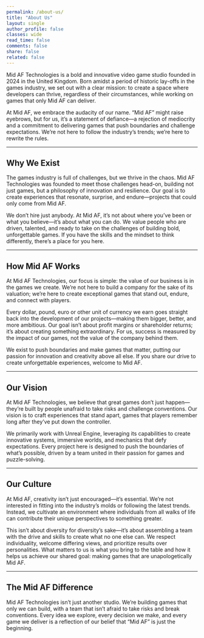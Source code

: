 ```yaml
---
permalink: /about-us/
title: "About Us"
layout: single
author_profile: false
classes: wide
read_time: false
comments: false
share: false
related: false
---
```

Mid AF Technologies is a bold and innovative video game studio founded in 2024 in the United Kingdom. Born amidst a period of historic lay-offs in the games industry, we set out with a clear mission: to create a space where developers can thrive, regardless of their circumstances, while working on games that only Mid AF can deliver.  

At Mid AF, we embrace the audacity of our name. “Mid AF” might raise eyebrows, but for us, it’s a statement of defiance—a rejection of mediocrity and a commitment to delivering games that push boundaries and challenge expectations. We’re not here to follow the industry’s trends; we’re here to rewrite the rules.  

---  

## Why We Exist  
The games industry is full of challenges, but we thrive in the chaos. Mid AF Technologies was founded to meet those challenges head-on, building not just games, but a philosophy of innovation and resilience. Our goal is to create experiences that resonate, surprise, and endure—projects that could only come from Mid AF.  

We don’t hire just anybody. At Mid AF, it’s not about where you’ve been or what you believe—it’s about what you can do. We value people who are driven, talented, and ready to take on the challenges of building bold, unforgettable games. If you have the skills and the mindset to think differently, there’s a place for you here.  

---  

## How Mid AF Works
At Mid AF Technologies, our focus is simple: the value of our business is in the games we create. We’re not here to build a company for the sake of its valuation; we’re here to create exceptional games that stand out, endure, and connect with players.

Every dollar, pound, euro or other unit of currency we earn goes straight back into the development of our projects—making them bigger, better, and more ambitious. Our goal isn’t about profit margins or shareholder returns; it’s about creating something extraordinary. For us, success is measured by the impact of our games, not the value of the company behind them.

We exist to push boundaries and make games that matter, putting our passion for innovation and creativity above all else. If you share our drive to create unforgettable experiences, welcome to Mid AF.

---

## Our Vision  
At Mid AF Technologies, we believe that great games don’t just happen—they’re built by people unafraid to take risks and challenge conventions. Our vision is to craft experiences that stand apart, games that players remember long after they’ve put down the controller.  

We primarily work with Unreal Engine, leveraging its capabilities to create innovative systems, immersive worlds, and mechanics that defy expectations. Every project here is designed to push the boundaries of what’s possible, driven by a team united in their passion for games and puzzle-solving.  

---  

## Our Culture  
At Mid AF, creativity isn’t just encouraged—it’s essential. We’re not interested in fitting into the industry’s molds or following the latest trends. Instead, we cultivate an environment where individuals from all walks of life can contribute their unique perspectives to something greater.  

This isn’t about diversity for diversity’s sake—it’s about assembling a team with the drive and skills to create what no one else can. We respect individuality, welcome differing views, and prioritize results over personalities. What matters to us is what you bring to the table and how it helps us achieve our shared goal: making games that are unapologetically Mid AF.  

---  

## The Mid AF Difference  
Mid AF Technologies isn’t just another studio. We’re building games that only we can build, with a team that isn’t afraid to take risks and break conventions. Every idea we explore, every decision we make, and every game we deliver is a reflection of our belief that “Mid AF” is just the beginning.  
